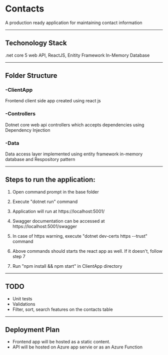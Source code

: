 # Contacts

A production ready application for maintaining contact information

---

## Techonology Stack

.net core 5 web API, ReactJS, Enitity Framework In-Memory Database

---

## Folder Structure

### -ClientApp

Frontend client side app created using react js

### -Controllers

Dotnet core web api controllers which accepts dependencies using Dependency Injection

### -Data

Data access layer implemented using entity framework in-memory database and Respository pattern

---

## Steps to run the application:

1. Open command prompt in the base folder

2. Execute "dotnet run" command

3. Application will run at https://localhost:5001/

4. Swagger documentation can be accessed at https://localhost:5001/swagger

5. In case of https warning, execute "dotnet dev-certs https --trust" command

6. Above commands should starts the react app as well. If it doesn't, follow step 7

7. Run "npm install && npm start" in ClientApp directory

---

## TODO

- Unit tests
- Validations
- Filter, sort, search features on the contacts table

---

## Deployment Plan

- Frontend app will be hosted as a static content.
- API will be hosted on Azure app servie or as an Azure Function
